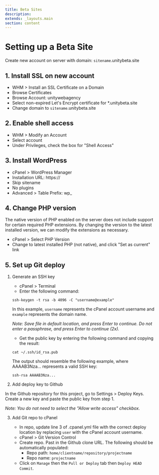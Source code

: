 ```yaml
---
title: Beta Sites
description:
extends: _layouts.main
section: content
---
```


# Setting up a Beta Site

Create new account on server with domain: `sitename`.unitybeta.site

## 1. Install SSL on new account
  * WHM > Install an SSL Certificate on a Domain
  * Browse Certificates
  * Browse Account: unitywebagency
  * Select non-expired Let's Encrypt certificate for *.unitybeta.site
  * Change domain to `sitename`.unitybeta.site

## 2. Enable shell access
  * WHM > Modify an Account
  * Select account
  * Under Privileges, check the box for "Shell Access"

## 3. Install WordPress
  * cPanel > WordPress Manager
  * Installation URL: https://
  * Skip sitename
  * No plugins
  * Advanced > Table Prefix: wp_

## 4. Change PHP version

The native version of PHP enabled on the server does not include support for certain required PHP extensions. By changing the version to the latest installed version, we can modify the extensions as necessary.

  * cPanel > Select PHP Version
  * Change to latest installed PHP (not native), and click "Set as current" link

## 5. Set up Git deploy

1. Generate an SSH key
    * cPanel > Terminal
    * Enter the following command:
    ```
    ssh-keygen -t rsa -b 4096 -C "username@example"
    ```
    In this example, `username` represents the cPanel account username and `example` represents the domain name.

    _Note: Save file in default location, and press Enter to continue.
    Do not enter a passphrase, and press Enter to continue (2x)._

    * Get the public key by entering the following command and copying the result:
    ```
    cat ~/.ssh/id_rsa.pub
    ```
    The output should resemble the following example, where AAAAB3Nza... represents a valid SSH key:
    ```
    ssh-rsa AAAAB3Nza...
    ```

2. Add deploy key to Github

In the Github repository for this project, go to Settings > Deploy Keys. Create a new key and paste the public key from step 1.

_Note: You do not need to select the "Allow write access" checkbox._

3. Add Git repo to cPanel

    * In repo, update line 3 of .cpanel.yml file with the correct deploy location by replacing `user` with the cPanel account username.
    * cPanel > Git Version Control
    * Create repo. Past in the Github clone URL. The following should be automatically populated:
        * Repo path: `home/clientname/repository/projectname`
        * Repo name: `projectname`
    * Click on `Manage` then the `Pull or Deploy` tab then `Deploy HEAD Commit`.
